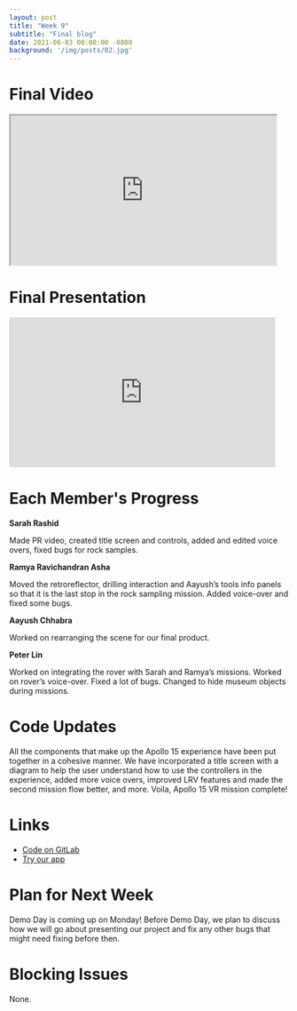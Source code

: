 ```yaml
---
layout: post
title: "Week 9"
subtitle: "Final blog"
date: 2021-06-03 00:00:00 -0800
background: '/img/posts/02.jpg'
---
```



# Final Video

<iframe src="https://drive.google.com/file/d/1VTsFd4n2WnvujUdFV5HxxXMZWpsfDig0/preview" width="480" height="270"></iframe>
<br>

# Final Presentation

<iframe src="https://docs.google.com/presentation/d/e/2PACX-1vRfqeQoxDpdiss4puoTvD0U86_2vuBQMnZc0Nz8L0EjmQkGeT4H7TOUzmdXTYWvxLGxcDKPVMQ7TucC/embed?start=false&loop=false&delayms=3000" frameborder="0" width="480" height="270" allowfullscreen="true" mozallowfullscreen="true" webkitallowfullscreen="true"></iframe>
<br>

# Each Member's Progress

**Sarah Rashid**

Made PR video, created title screen and controls, added and edited voice overs, fixed bugs for rock samples.

**Ramya Ravichandran Asha**

Moved the retroreflector, drilling interaction and Aayush’s tools info panels so that it is the last stop in the rock sampling mission. Added voice-over and fixed some bugs.

**Aayush Chhabra**

Worked on rearranging the scene for our final product.

**Peter Lin**

Worked on integrating the rover with Sarah and Ramya’s missions. Worked on rover’s voice-over. Fixed a lot of bugs. Changed to hide museum objects during missions.

# Code Updates
All the components that make up the Apollo 15 experience have been put together in a cohesive manner. We have incorporated a title screen with a diagram to help the user understand how to use the controllers in the experience, added more voice overs, improved LRV features and made the second mission flow better, and more. Voila, Apollo 15 VR mission complete!

# Links

* [Code on GitLab](https://gitlab.cs.washington.edu/cse481v-21sp/team6)
* [Try our app](https://courses.cs.washington.edu/courses/cse481v/21sp/projects/team6/index.html)

# Plan for Next Week

Demo Day is coming up on Monday! Before Demo Day, we plan to discuss how we will go about presenting our project and fix any other bugs that might need fixing before then.

# Blocking Issues

None.